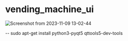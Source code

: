 # vending_machine_ui

![Screenshot from 2023-11-09 13-02-44](https://github.com/imyoungchae/vending_machine_ui/assets/87971802/b2cfaa58-fe0a-49b9-a539-ac6f3def76d3)


--
  sudo apt-get install python3-pyqt5 qttools5-dev-tools
